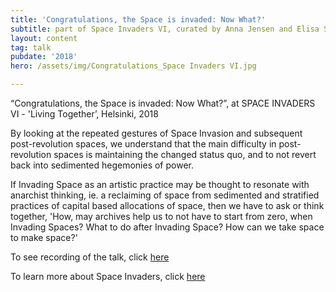 ```yaml
---
title: 'Congratulations, the Space is invaded: Now What?'
subtitle: part of Space Invaders VI, curated by Anna Jensen and Elisa Suvanto, Helsinki
layout: content
tag: talk
pubdate: '2018'
hero: /assets/img/Congratulations_Space Invaders VI.jpg

---
```

“Congratulations, the Space is invaded: Now What?”, at SPACE INVADERS VI -
'Living Together’, Helsinki, 2018

By looking at the repeated gestures of Space Invasion and subsequent
post-revolution spaces, we understand that the main difficulty in
post-revolution spaces is maintaining the changed status quo, and to not
revert back into sedimented hegemonies of power.

If Invading Space as an artistic practice may be thought to resonate with
anarchist thinking, ie. a reclaiming of space from sedimented and stratified
practices of capital based allocations of space, then we have to ask or think
together, 'How, may archives help us to not have to start from zero, when
Invading Spaces? What to do after Invading Space? How can we take space to
make space?'

To see recording of the talk, click [here](https://www.facebook.com/vidha.saumya/videos/10156306353767482/)

To learn more about Space Invaders, click [here](https://www.publics.fi/calendar/space-invaders-vi/)
